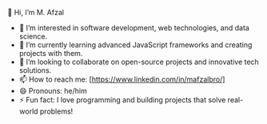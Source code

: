 👋 Hi, I’m M. Afzal

- 👀 I’m interested in software development, web technologies, and data science.
- 🌱 I’m currently learning advanced JavaScript frameworks and creating projects with them.
- 💞️ I’m looking to collaborate on open-source projects and innovative tech solutions.
- 📫 How to reach me: [https://www.linkedin.com/in/mafzalbro/]
- 😄 Pronouns: he/him
- ⚡ Fun fact: I love programming and building projects that solve real-world problems!

<!---
mafzalbro/mafzalbro is a ✨ special ✨ repository because its `README.md` (this file) appears on your GitHub profile.
You can click the Preview link to take a look at your changes.
--->
